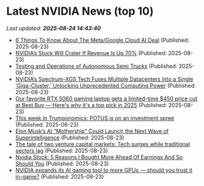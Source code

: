 # Latest NVIDIA News (top 10)
_Last updated: **2025-08-24 14:43:40**_

- [6 Things To Know About The Meta/Google Cloud AI Deal](https://www.forbes.com/sites/johnwerner/2025/08/23/6-things-to-know-about-the-metagoogle-cloud-ai-deal/) (Published: 2025-08-23)
- [NVIDIA’s Stock Will Crater If Revenue Is Up 70%](https://biztoc.com/x/c8ce4a9915ff2204) (Published: 2025-08-23)
- [Testing and Operations of Autonomous Semi Trucks](https://www.nextbigfuture.com/2025/08/testing-and-operations-of-autonomous-semi-trucks.html) (Published: 2025-08-23)
- [NVIDIA’s Spectrum-XGS Tech Fuses Multiple Datacenters Into a Single ‘Giga-Cluster,’ Unlocking Unprecedented Computing Power](https://wccftech.com/nvidia-spectrum-xgs-tech-fuses-multiple-datacenters-into-a-single-giga-cluster/) (Published: 2025-08-23)
- [Our favorite RTX 5060 gaming laptop gets a limited-time $450 price cut at Best Buy — Here's why it's a top pick in 2025](https://www.windowscentral.com/hardware/asus/asus-rog-zephyrus-g14-2025-rtx-5060-best-buy-deal) (Published: 2025-08-23)
- [This week in Trumponomics: POTUS is on an investment spree](https://finance.yahoo.com/news/this-week-in-trumponomics-potus-is-on-an-investment-spree-140519231.html) (Published: 2025-08-23)
- [Elon Musk’s AI “Mothership” Could Launch the Next Wave of Superintelligence](https://www.globenewswire.com/news-release/2025/08/23/3138109/0/en/Elon-Musk-s-AI-Mothership-Could-Launch-the-Next-Wave-of-Superintelligence.html) (Published: 2025-08-23)
- [The tale of two venture capital markets: Tech surges while traditional sectors lag](https://techpinions.com/the-tale-of-two-venture-capital-markets-tech-surges-while-traditional-sectors-lag/) (Published: 2025-08-23)
- [Nvidia Stock: 5 Reasons I Bought More Ahead Of Earnings And So Should You](https://biztoc.com/x/9d5eea091d436f3b) (Published: 2025-08-23)
- [NVIDIA expands its AI gaming tool to more GPUs — should you trust it in-game?](https://www.windowscentral.com/hardware/nvidia/nvidia-expands-its-ai-gaming-tool-to-more-gpus-should-you-trust-it-in-game) (Published: 2025-08-23)
